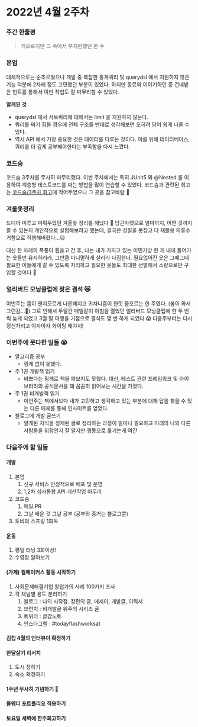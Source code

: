 # 2022년 4월 2주차

### 주간 한줄평

> 게으르지만 그 속에서 부지런했던 한 주

### 본업

대체적으로는 순조로웠으나 개발 중 복잡한 통계쿼리 및 querydsl 에서 지원하지 않은 기능 덕분에 2차례 정도 고민했던 부분이 있었다. 하지만 동료와 이야기하던 중 건네받은 힌트를 통해서 이번 작업도 잘 마무리할 수 있었다.

**알게된 것**

* querydsl 에서 서브쿼리에 대해서는 limit 을 지원하지 않는다.
* 쿼리를 짜기 힘들 경우에 전체 구조를 반대로 생각해보면 오히려 답이 쉽게 나올 수 있다.
* 역시 API 에서 가장 중요한 것은 데이터를 다루는 것이다. 이를 위해 데이터베이스, 쿼리를 더 깊게 공부해야한다는 부족함을 다시 느꼈다.

### 코드숨

코드숨 3주차를 무사히 마무리했다. 이번 주차에서는 특히 JUnit5 와 @Nested 를 이용하여 계층형 테스트코드를 짜는 방법을 많이 연습할 수 있었다. 코드숨과 관련된 회고는 [코드숨/3주차 회고](https://blog.mhson.world/2022/04/10/daily-review/review-codesoom-20220410/)에 적어두었으니 그 곳을 참고바람 🙏

### 겨울옷정리

드디어 미루고 미뤄두었던 겨울옷 정리를 해냈다 🎉 당근마켓으로 얼마까지, 어떤 것까지 팔 수 있는지 개인적으로 실험해보려고 했는데, 결국은 성질을 못참고 다 재활용 의류수거함으로 직행해버렸다...😢

대신 한 차례의 폭풍이 휩쓸고 간 후, 나는 내가 가지고 있는 이민가방 한 개 내에 들어가는 옷들만 유지하리라, 그만큼 미니멀하게 살리라 다짐한다. 필요없어진 옷은 그때그때 필요한 이들에게 갈 수 있도록 처리하고 필요한 옷들도 최대한 선별해서 소량으로만 구입할 것이다 💪

### 얼리버드 모닝클럽에 잦은 결석 😿

이번주는 몸이 왠지모르게 나른해지고 귀차니즘이 한껏 물오르는 한 주였다. (봄이 와서 그런감...🌸) 그로 인해서 두달간 매일같이 아침을 열었던 얼리버드 모닝클럽에 한 두 번씩 늦게 되었고 3월 말 여행을 기점으로 결석도 몇 번 하게 되었다 😱 다음주부터는 다시 정신차리고 아자아자 화이팅 해야지!

### 이번주에 못다한 일들 😭

* 알고리즘 공부
  * 핑계 없이 못했다.
* 주 1권 개발책 읽기
  * 바쁘다는 핑계로 책을 펴보지도 못했다. 대신, 테스트 관련 프레임워크 및 라이브러리의 공식문서를 꽤 꼼꼼히 읽어보는 시간을 가졌다.
* 주 1권 비개발책 읽기
  * 이번주는 책에서보다 내가 고민하고 생각하고 있는 부분에 대해 답을 찾을 수 있는 다른 매체를 통해 인사이트를 얻었다.
* 블로그에 개발 글쓰기
  * 알게된 지식을 정제된 글로 정리하는 과정이 얼마나 필요하고 미래의 나와 다른 사람들을 위함인지 잘 알지만 행동으로 옮기는게 여간

### 다음주에 할 일들

#### 개발

1. 본업
   1. 신규 서비스 안정적으로 배포 및 운영
   2. 1,2차 심사통합 API 개선작업 마무리
2. 코드숨
   1. 매일 PR
   2. 그날 배운 것 그날 공부 (공부의 증거는 블로그뿐)
3. 토비의 스프링 1회독

#### 운동

1. 평일 러닝 3회이상!
2. 수영장 알아보기

#### (가제) 웜메이커스 활동 시작하기

1. 사회문제해결기업 창업가의 사례 100가지 조사
2. 각 채널별 용도 분리하기
   1. 블로그 : 나의 시작점. 장편의 글, 에세이, 개발글, 이력서
   2. 브런치 : 비개발글 위주의 시리즈 글
   3. 트위터 : 글감노트
   4. 인스타그램 : #todayflashworksat

#### 김칩 4월의 인터뷰이 확정하기

#### 한달살기 리서치

1. 도시 정하기
2. 숙소 확정하기

#### 1주년 무사히 기념하기 🎉

#### 올웨더 포트폴리오 적용하기

#### 토요일 새벽에 한주회고하기
